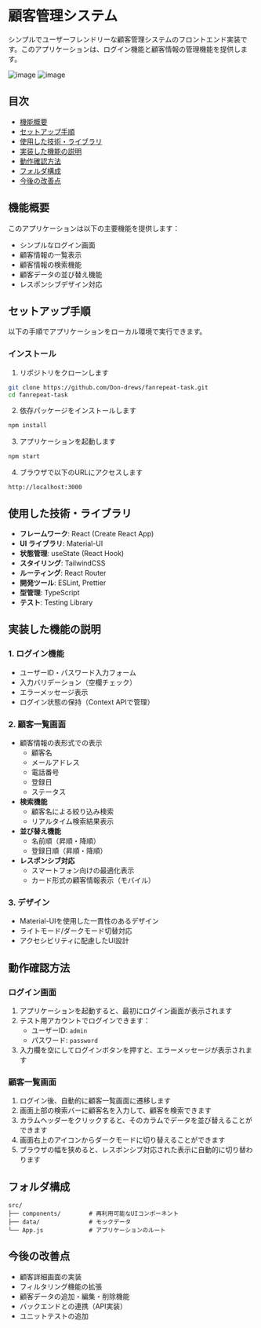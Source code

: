 # 顧客管理システム

シンプルでユーザーフレンドリーな顧客管理システムのフロントエンド実装です。このアプリケーションは、ログイン機能と顧客情報の管理機能を提供します。

![image](https://github.com/user-attachments/assets/1be9e44a-4a95-468a-b532-53061c23d830)
![image](https://github.com/user-attachments/assets/caa3a075-a479-4680-b502-6d4ddbcb6c83)


## 目次

- [機能概要](#機能概要)
- [セットアップ手順](#セットアップ手順)
- [使用した技術・ライブラリ](#使用した技術ライブラリ)
- [実装した機能の説明](#実装した機能の説明)
- [動作確認方法](#動作確認方法)
- [フォルダ構成](#フォルダ構成)
- [今後の改善点](#今後の改善点)

## 機能概要

このアプリケーションは以下の主要機能を提供します：

- シンプルなログイン画面
- 顧客情報の一覧表示
- 顧客情報の検索機能
- 顧客データの並び替え機能
- レスポンシブデザイン対応

## セットアップ手順

以下の手順でアプリケーションをローカル環境で実行できます。


### インストール

1. リポジトリをクローンします

```bash
git clone https://github.com/Don-drews/fanrepeat-task.git
cd fanrepeat-task
```

2. 依存パッケージをインストールします

```bash
npm install
```

3. アプリケーションを起動します

```bash
npm start
```

4. ブラウザで以下のURLにアクセスします

```
http://localhost:3000
```

## 使用した技術・ライブラリ

- **フレームワーク**: React (Create React App)
- **UI ライブラリ**: Material-UI
- **状態管理**: useState (React Hook)
- **スタイリング**: TailwindCSS
- **ルーティング**: React Router
- **開発ツール**: ESLint, Prettier
- **型管理**: TypeScript
- **テスト**: Testing Library

## 実装した機能の説明

### 1. ログイン機能

- ユーザーID・パスワード入力フォーム
- 入力バリデーション（空欄チェック）
- エラーメッセージ表示
- ログイン状態の保持（Context APIで管理）

### 2. 顧客一覧画面

- 顧客情報の表形式での表示
  - 顧客名
  - メールアドレス
  - 電話番号
  - 登録日
  - ステータス
- **検索機能**
  - 顧客名による絞り込み検索
  - リアルタイム検索結果表示
- **並び替え機能**
  - 名前順（昇順・降順）
  - 登録日順（昇順・降順）
- **レスポンシブ対応**
  - スマートフォン向けの最適化表示
  - カード形式の顧客情報表示（モバイル）

### 3. デザイン

- Material-UIを使用した一貫性のあるデザイン
- ライトモード/ダークモード切替対応
- アクセシビリティに配慮したUI設計

## 動作確認方法

### ログイン画面

1. アプリケーションを起動すると、最初にログイン画面が表示されます
2. テスト用アカウントでログインできます：
   - ユーザーID: `admin`
   - パスワード: `password`
3. 入力欄を空にしてログインボタンを押すと、エラーメッセージが表示されます

### 顧客一覧画面

1. ログイン後、自動的に顧客一覧画面に遷移します
2. 画面上部の検索バーに顧客名を入力して、顧客を検索できます
3. カラムヘッダーをクリックすると、そのカラムでデータを並び替えることができます
4. 画面右上のアイコンからダークモードに切り替えることができます
5. ブラウザの幅を狭めると、レスポンシブ対応された表示に自動的に切り替わります

## フォルダ構成

```
src/
├── components/        # 再利用可能なUIコンポーネント
├── data/              # モックデータ
└── App.js             # アプリケーションのルート
```

## 今後の改善点

- 顧客詳細画面の実装
- フィルタリング機能の拡張
- 顧客データの追加・編集・削除機能
- バックエンドとの連携（API実装）
- ユニットテストの追加
